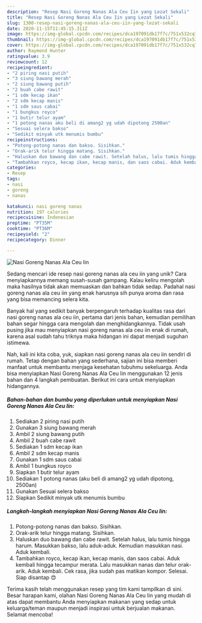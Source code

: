 ```yaml
---
description: "Resep Nasi Goreng Nanas Ala Ceu Iin yang Lezat Sekali"
title: "Resep Nasi Goreng Nanas Ala Ceu Iin yang Lezat Sekali"
slug: 1300-resep-nasi-goreng-nanas-ala-ceu-iin-yang-lezat-sekali
date: 2020-11-15T11:45:15.311Z
image: https://img-global.cpcdn.com/recipes/dca197091db17f7c/751x532cq70/nasi-goreng-nanas-ala-ceu-iin-foto-resep-utama.jpg
thumbnail: https://img-global.cpcdn.com/recipes/dca197091db17f7c/751x532cq70/nasi-goreng-nanas-ala-ceu-iin-foto-resep-utama.jpg
cover: https://img-global.cpcdn.com/recipes/dca197091db17f7c/751x532cq70/nasi-goreng-nanas-ala-ceu-iin-foto-resep-utama.jpg
author: Raymond Hunter
ratingvalue: 3.9
reviewcount: 12
recipeingredient:
- "2 piring nasi putih"
- "3 siung bawang merah"
- "2 siung bawang putih"
- "2 buah cabe rawit"
- "1 sdm kecap ikan"
- "2 sdm kecap manis"
- "1 sdm saus cabai"
- "1 bungkus royco"
- "1 butir telur ayam"
- "1 potong nanas aku beli di amang2 yg udah dipotong 2500an"
- "Sesuai selera bakso"
- "Sedikit minyak utk menumis bumbu"
recipeinstructions:
- "Potong-potong nanas dan bakso. Sisihkan."
- "Orak-arik telur hingga matang. Sisihkan."
- "Haluskan duo bawang dan cabe rawit. Setelah halus, lalu tumis hingga harum. Masukkan bakso, lalu aduk-aduk. Kemudian masukkan nasi. Aduk kembali."
- "Tambahkan royco, kecap ikan, kecap manis, dan saos cabai. Aduk kembali hingga tecampur merata. Lalu masukkan nanas dan telur orak-arik. Aduk kembali. Cek rasa, jika sudah pas matikan kompor. Selesai. Siap disantap 😍"
categories:
- Resep
tags:
- nasi
- goreng
- nanas

katakunci: nasi goreng nanas 
nutrition: 197 calories
recipecuisine: Indonesian
preptime: "PT35M"
cooktime: "PT36M"
recipeyield: "2"
recipecategory: Dinner

---
```



![Nasi Goreng Nanas Ala Ceu Iin](https://img-global.cpcdn.com/recipes/dca197091db17f7c/751x532cq70/nasi-goreng-nanas-ala-ceu-iin-foto-resep-utama.jpg)

Sedang mencari ide resep nasi goreng nanas ala ceu iin yang unik? Cara menyiapkannya memang susah-susah gampang. Kalau keliru mengolah maka hasilnya tidak akan memuaskan dan bahkan tidak sedap. Padahal nasi goreng nanas ala ceu iin yang enak harusnya sih punya aroma dan rasa yang bisa memancing selera kita.



Banyak hal yang sedikit banyak berpengaruh terhadap kualitas rasa dari nasi goreng nanas ala ceu iin, pertama dari jenis bahan, kemudian pemilihan bahan segar hingga cara mengolah dan menghidangkannya. Tidak usah pusing jika mau menyiapkan nasi goreng nanas ala ceu iin enak di rumah, karena asal sudah tahu triknya maka hidangan ini dapat menjadi suguhan istimewa.


Nah, kali ini kita coba, yuk, siapkan nasi goreng nanas ala ceu iin sendiri di rumah. Tetap dengan bahan yang sederhana, sajian ini bisa memberi manfaat untuk membantu menjaga kesehatan tubuhmu sekeluarga. Anda bisa menyiapkan Nasi Goreng Nanas Ala Ceu Iin menggunakan 12 jenis bahan dan 4 langkah pembuatan. Berikut ini cara untuk menyiapkan hidangannya.

<!--inarticleads1-->

##### Bahan-bahan dan bumbu yang diperlukan untuk menyiapkan Nasi Goreng Nanas Ala Ceu Iin:

1. Sediakan 2 piring nasi putih
1. Gunakan 3 siung bawang merah
1. Ambil 2 siung bawang putih
1. Ambil 2 buah cabe rawit
1. Sediakan 1 sdm kecap ikan
1. Ambil 2 sdm kecap manis
1. Gunakan 1 sdm saus cabai
1. Ambil 1 bungkus royco
1. Siapkan 1 butir telur ayam
1. Sediakan 1 potong nanas (aku beli di amang2 yg udah dipotong, 2500an)
1. Gunakan Sesuai selera bakso
1. Siapkan Sedikit minyak utk menumis bumbu




<!--inarticleads2-->

##### Langkah-langkah menyiapkan Nasi Goreng Nanas Ala Ceu Iin:

1. Potong-potong nanas dan bakso. Sisihkan.
1. Orak-arik telur hingga matang. Sisihkan.
1. Haluskan duo bawang dan cabe rawit. Setelah halus, lalu tumis hingga harum. Masukkan bakso, lalu aduk-aduk. Kemudian masukkan nasi. Aduk kembali.
1. Tambahkan royco, kecap ikan, kecap manis, dan saos cabai. Aduk kembali hingga tecampur merata. Lalu masukkan nanas dan telur orak-arik. Aduk kembali. Cek rasa, jika sudah pas matikan kompor. Selesai. Siap disantap 😍




Terima kasih telah menggunakan resep yang tim kami tampilkan di sini. Besar harapan kami, olahan Nasi Goreng Nanas Ala Ceu Iin yang mudah di atas dapat membantu Anda menyiapkan makanan yang sedap untuk keluarga/teman maupun menjadi inspirasi untuk berjualan makanan. Selamat mencoba!
